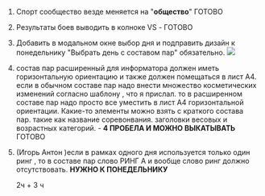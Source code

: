 1. Спорт сообщество везде меняется на "**общество**" ГОТОВО
2. Результаты боев выводить в колноке VS - ГОТОВО
3. Добавить в модальном окне выбор дня и подправить дизайн к понедельнику "Выбрать день с составом пар" обязательно.
   ![](https://ru.yougile.com/user-data/0e0b0e82-dd59-43cf-a7d5-9f756b8b98d6/image.png?previews[]=-256-preview@292x424)
4. состав пар расширенный для информатора должен иметь горизонтальную ориентацию и также должен помещаться в лист А4. если в обычном составе пар надо внести множество косметических изменений согласно шаблону , что я прислал. то в расширенном составе пар надо просто все уместить в лист А4 горизонтальной ориентации. Какие-то элементы можно взять с краткого состава пар. такие как название соревонвания. заголовки весовых и возрастных категорий. - **4 ПРОБЕЛА И МОЖНО ВЫКАТЫВАТЬ**  ГОТОВО
5. (Игорь Антон )если в рамках одного дня используется только один ринг , то в составе пар слово РИНГ А и вообще слово ринг должно отсутствовать. **НУЖНО К ПОНЕДЕЛЬНИКУ** 
   
   
   
   2ч + 3 ч